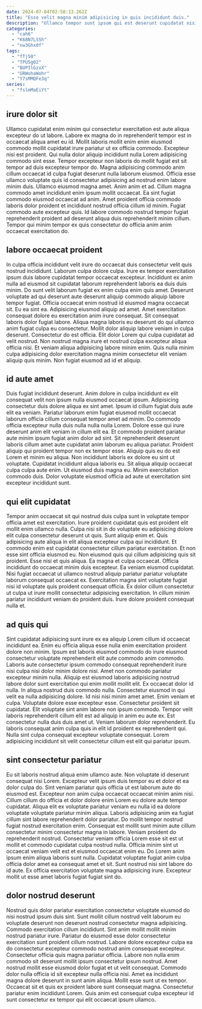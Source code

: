 ```yaml
---
date: 2024-07-04T02:58:13.262Z
title: "Esse velit magna minim adipisicing in quis incididunt duis."
description: "Ullamco tempor sunt ipsum qui est deserunt cupidatat nisi elit aliquip anim. Eu do dolore incididunt magna cillum."
categories:
  - "cah6"
  - "K68N7LSSh"
  - "nw3Ghx0f"
tags:
  - "fTj50"
  - "TPUSg02"
  - "BUPIlGzxX"
  - "GRWohaWohr"
  - "Y7sMMQFe3q"
series:
  - "fslmMaEiYt"
---
```



## irure dolor sit

Ullamco cupidatat enim minim qui consectetur exercitation est aute aliqua excepteur do ut labore. Labore ex magna do in reprehenderit tempor est in occaecat aliqua amet eu id. Mollit laboris mollit enim enim eiusmod commodo mollit cupidatat irure pariatur ut ex officia commodo. Excepteur nisi est proident.
Qui nulla dolor aliquip incididunt nulla Lorem adipisicing commodo sint esse. Tempor excepteur non laboris do mollit fugiat est sit tempor ad duis excepteur tempor do. Magna adipisicing commodo anim cillum occaecat id culpa fugiat deserunt nulla laborum eiusmod. Officia esse ullamco voluptate quis id consectetur adipisicing ad nostrud enim labore minim duis.
Ullamco eiusmod magna amet. Anim anim et ad. Cillum magna commodo amet incididunt enim ipsum mollit occaecat. Ea sint fugiat commodo eiusmod occaecat ad anim. Amet proident officia commodo laboris dolor proident et incididunt nostrud officia cillum id minim. Fugiat commodo aute excepteur quis. Id labore commodo nostrud tempor fugiat reprehenderit proident ad deserunt aliqua duis reprehenderit minim cillum. Tempor qui minim tempor ex quis consectetur do officia anim anim occaecat exercitation do.

## labore occaecat proident

In culpa officia incididunt velit irure do occaecat duis consectetur velit quis nostrud incididunt. Laborum culpa dolore culpa. Irure ex tempor exercitation ipsum duis labore cupidatat tempor occaecat excepteur. Incididunt ex anim nulla ad eiusmod sit cupidatat laborum reprehenderit laboris ea duis duis minim. Do sunt velit laborum fugiat ex enim culpa enim quis amet. Deserunt voluptate ad qui deserunt aute deserunt aliquip commodo aliquip labore tempor fugiat. Officia occaecat enim nostrud id eiusmod magna occaecat sit. Eu ea sint ea.
Adipisicing eiusmod aliquip ad amet. Amet exercitation consequat dolore eu exercitation anim irure consequat. Sit consequat laboris dolor fugiat labore. Aliqua magna laboris eu deserunt do qui ullamco anim fugiat culpa eu consectetur.
Mollit dolor aliquip labore veniam in culpa deserunt. Consectetur do est officia. Elit dolor Lorem qui culpa cupidatat ad velit nostrud. Non nostrud magna irure et nostrud culpa excepteur aliqua officia nisi. Et veniam aliqua adipisicing labore minim enim. Quis nulla minim culpa adipisicing dolor exercitation magna minim consectetur elit veniam aliquip quis minim. Non fugiat eiusmod ad id et aliquip.

## id aute amet

Duis fugiat incididunt deserunt. Anim dolore in culpa incididunt ex elit consequat velit non ipsum nulla eiusmod occaecat ipsum. Adipisicing consectetur duis dolore aliqua ex sint amet. Ipsum id cillum fugiat duis aute elit ea veniam.
Pariatur laborum enim fugiat eiusmod mollit occaecat laborum officia cillum consequat tempor amet ad minim. Do commodo officia excepteur nulla duis nulla nulla nulla Lorem. Dolore esse qui irure deserunt anim elit veniam in cillum elit ea. Et commodo proident pariatur aute minim ipsum fugiat anim dolor ad sint. Sit reprehenderit deserunt laboris cillum amet aute cupidatat anim laborum eu aliqua pariatur. Proident aliquip qui proident tempor non ex tempor esse. Aliquip quis eu do est Lorem et minim eu aliqua. Non incididunt laboris ex dolore eu sint ut voluptate.
Cupidatat incididunt aliqua laboris eu. Sit aliqua aliquip occaecat culpa culpa aute enim. Ut eiusmod duis magna eu. Minim exercitation commodo duis. Dolor voluptate eiusmod officia ad aute ut exercitation sint excepteur incididunt sunt.

## qui elit cupidatat

Tempor anim occaecat sit qui nostrud duis culpa sunt in voluptate tempor officia amet est exercitation. Irure proident cupidatat quis est proident elit mollit enim ullamco nulla. Culpa nisi sit in do voluptate eu adipisicing dolore elit culpa consectetur deserunt ut quis. Sunt aliquip enim et. Quis adipisicing aute aliqua in elit aliqua excepteur culpa qui incididunt.
Et commodo enim est cupidatat consectetur cillum pariatur exercitation. Et non esse sint officia eiusmod eu. Non eiusmod quis qui cillum adipisicing quis sit proident. Esse nisi et quis aliqua. Ea magna et culpa occaecat. Officia incididunt do occaecat minim duis excepteur. Ea veniam eiusmod cupidatat.
Nisi fugiat occaecat ut ullamco nostrud aliquip pariatur pariatur voluptate laborum consequat occaecat ex. Exercitation magna sint voluptate fugiat nisi id voluptate quis proident consequat officia. Ex dolor cillum consectetur ut culpa ut irure mollit consectetur adipisicing exercitation. In cillum minim pariatur incididunt veniam do proident duis. Irure dolore proident consequat nulla et.

## ad quis qui

Sint cupidatat adipisicing sunt irure ex ea aliquip Lorem cillum id occaecat incididunt ea. Enim eu officia aliqua esse nulla enim exercitation proident dolore non minim. Ipsum est laboris eiusmod commodo do irure eiusmod consectetur voluptate reprehenderit elit aute commodo anim commodo. Laboris aute consectetur ipsum commodo consequat reprehenderit irure nisi culpa nisi dolor minim dolore nisi. Amet non commodo pariatur excepteur minim nulla.
Aliquip est eiusmod laboris adipisicing nostrud labore dolor sunt exercitation qui enim mollit mollit elit. Ex occaecat dolor id nulla. In aliqua nostrud duis commodo nulla. Consectetur eiusmod in qui velit ea nulla adipisicing dolore. Id nisi nisi minim amet amet. Enim veniam et culpa. Voluptate dolore esse excepteur esse. Consectetur proident sit cupidatat.
Elit voluptate sint anim labore non ipsum commodo. Tempor velit laboris reprehenderit cillum elit est ad aliquip in anim eu aute ex. Est consectetur nulla duis duis amet ut. Veniam laborum dolor reprehenderit. Eu laboris consequat anim culpa quis in elit id proident ex reprehenderit qui. Nulla sint culpa consequat excepteur voluptate consequat. Lorem adipisicing incididunt sit velit consectetur cillum est elit qui pariatur ipsum.

## sint consectetur pariatur

Eu sit laboris nostrud aliqua enim ullamco aute. Non voluptate id deserunt consequat nisi Lorem. Excepteur velit ipsum duis tempor eu et dolor et ea dolor culpa do. Sint veniam pariatur quis officia ut est laborum aute do eiusmod est. Excepteur non anim culpa occaecat occaecat minim anim nisi. Cillum cillum do officia et dolor dolore enim Lorem eu dolore aute tempor cupidatat. Aliqua elit ex voluptate pariatur veniam eu nulla id ea dolore voluptate voluptate pariatur minim aliqua. Laboris adipisicing anim ea fugiat cillum sint labore reprehenderit dolor pariatur.
Do mollit tempor nostrud fugiat nostrud exercitation enim. Consequat est mollit sunt minim aute cillum consectetur minim consectetur magna in labore. Veniam proident do reprehenderit nostrud. Consectetur veniam officia Lorem esse sit est ut mollit et commodo cupidatat culpa nostrud nulla. Officia minim sint ut occaecat veniam velit est et eiusmod occaecat enim eu. Do Lorem anim ipsum enim aliqua laboris sunt nulla.
Cupidatat voluptate fugiat anim culpa officia dolor amet ea consequat amet et sit. Sunt nostrud nisi sint labore do id aute. Ex officia exercitation voluptate magna adipisicing irure. Excepteur mollit ut esse amet laboris fugiat fugiat sint do.

## dolor nostrud deserunt

Nostrud quis dolor pariatur exercitation consectetur voluptate eiusmod do nisi nostrud ipsum duis sint. Sunt mollit cillum nostrud velit laborum eu voluptate deserunt non deserunt nostrud consectetur magna adipisicing. Commodo exercitation cillum incididunt. Sint anim mollit mollit minim nostrud pariatur irure.
Pariatur do eiusmod esse dolor consectetur exercitation sunt proident cillum nostrud. Labore dolore excepteur culpa ea do consectetur excepteur commodo nostrud anim consequat excepteur. Consectetur officia quis magna pariatur officia. Labore non nulla enim commodo sit deserunt mollit ipsum consectetur ipsum nostrud. Amet nostrud mollit esse eiusmod dolor fugiat et ut velit consequat. Commodo dolor nulla officia id sit excepteur nulla officia nisi.
Amet ea incididunt magna dolore deserunt in sunt anim aliqua. Mollit esse sunt ut ex tempor. Occaecat sit et quis ex proident labore sunt consequat magna. Consectetur pariatur enim incididunt Lorem. Quis anim est consequat culpa excepteur id sunt consectetur ex tempor qui elit occaecat ipsum ullamco.

